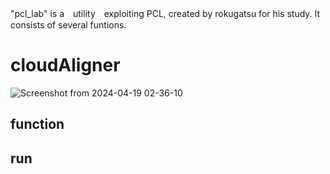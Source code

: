 "pcl_lab" is a　utility　exploiting PCL, created by rokugatsu for his study. It consists of several funtions.
# cloudAligner

![Screenshot from 2024-04-19 02-36-10](https://github.com/rokugatsu/pcl_lab/assets/120123933/c3e32563-f6b6-4d4a-8883-e9a119d25e04)


## function
## run

